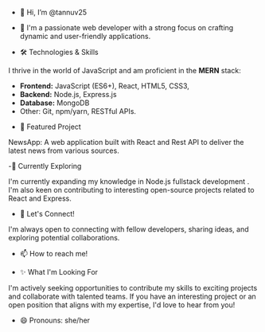 - 👋 Hi, I’m @tannuv25

- 👀 I'm a passionate web developer with a strong focus on crafting dynamic and user-friendly applications.

- 🛠️ Technologies & Skills

I thrive in the world of JavaScript and am proficient in the **MERN** stack:

* **Frontend:** JavaScript (ES6+), React, HTML5, CSS3, 
* **Backend:** Node.js, Express.js
* **Database:** MongoDB
* Other: Git, npm/yarn, RESTful APIs.

- 🚀 Featured Project

NewsApp: A web application built with React and Rest API to deliver the latest news from various sources.

-🌱 Currently Exploring

I'm currently expanding my knowledge in Node.js fullstack development . I'm also keen on contributing to interesting open-source projects related to React and Express.

- 🤝 Let's Connect!

I'm always open to connecting with fellow developers, sharing ideas, and exploring potential collaborations.

- 📫 How to reach me!

[Linkedin]:https://www.linkedin.com/in/tannu-verma-460282229/
[GitHub]:https://github.com/tannuv25

- ✨ What I'm Looking For

I'm actively seeking opportunities to contribute my skills to exciting projects and collaborate with talented teams. If you have an interesting project or an open position that aligns with my expertise, I'd love to hear from you!

- 😄 Pronouns: she/her

